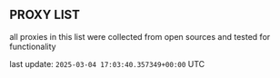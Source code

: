 ## PROXY LIST

all proxies in this list were collected from open sources and tested for functionality

last update: `2025-03-04 17:03:40.357349+00:00` UTC